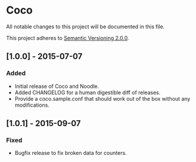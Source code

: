 # Coco

All notable changes to this project will be documented in this file.

This project adheres to [Semantic Versioning 2.0.0](http://semver.org/spec/v2.0.0.html).

## [1.0.0] - 2015-07-07

### Added

- Initial release of Coco and Noodle.
- Added CHANGELOG for a human digestible diff of releases.
- Provide a coco.sample.conf that should work out of the box without any modifications.
 
## [1.0.1] - 2015-09-07

### Fixed

- Bugfix release to fix broken data for counters.

